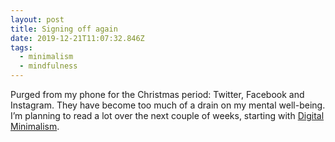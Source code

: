 ```yaml
---
layout: post
title: Signing off again
date: 2019-12-21T11:07:32.846Z
tags:
  - minimalism
  - mindfulness
---
```

Purged from my phone for the Christmas period: Twitter, Facebook and Instagram. They have become too much of a drain on my mental well-being. I’m planning to read a lot over the next couple of weeks, starting with [Digital Minimalism](https://www.calnewport.com/books/digital-minimalism/).
